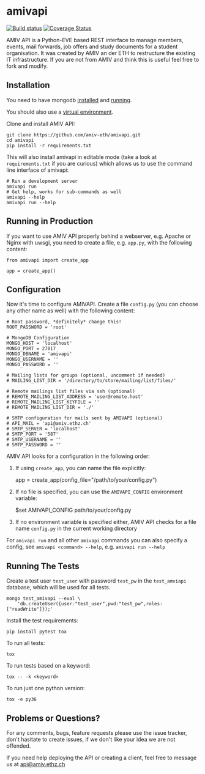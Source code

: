 # amivapi

[![Build status](https://secure.travis-ci.org/amiv-eth/amivapi.png?branch=master)](https://secure.travis-ci.org/amiv-eth/amivapi)
[![Coverage Status](https://coveralls.io/repos/amiv-eth/amivapi/badge.svg)](https://coveralls.io/r/amiv-eth/amivapi)

AMIV API is a Python-EVE based REST interface to manage members, events, mail forwards, job offers and study documents for a student organisation. It was created by AMIV an der ETH to restructure the existing IT infrastructure. If you are not from AMIV and think this is useful feel free to fork and modify.


## Installation

You need to have mongodb [installed](https://docs.mongodb.com/manual/installation/) and [running](https://docs.mongodb.com/manual/tutorial/manage-mongodb-processes/).

You should also use a [virtual environment](http://docs.python-guide.org/en/latest/dev/virtualenvs/).

Clone and install AMIV API:

    git clone https://github.com/amiv-eth/amivapi.git
    cd amivapi
    pip install -r requirements.txt

This will also install amivapi in editable mode (take a look at
`requirements.txt` if you are curious) which allows us to use the command
line interface of amivapi:

    # Run a development server
    amivapi run
    # Get help, works for sub-commands as well
    amivapi --help
    amivapi run --help


## Running in Production

If you want to use AMIV API properly behind a webserver, e.g. Apache or Nginx
with uwsgi, you need to create a file, e.g. `app.py`, with the following content:

    from amivapi import create_app

    app = create_app()


## Configuration

Now it's time to configure AMIVAPI. Create a file `config.py`
(you can choose any other name as well) with the following content:

    # Root password, *definitely* change this!
    ROOT_PASSWORD = 'root'

    # MongoDB Configuration
    MONGO_HOST = 'localhost'
    MONGO_PORT = 27017
    MONGO_DBNAME = 'amivapi'
    MONGO_USERNAME = ''
    MONGO_PASSWORD = ''

    # Mailing lists for groups (optional, uncomment if needed)
    # MAILING_LIST_DIR = '/directory/to/store/mailing/list/files/'
    
    # Remote mailings list files via ssh (optional)
    # REMOTE_MAILING_LIST_ADDRESS = 'user@remote.host'
    # REMOTE_MAILING_LIST_KEYFILE = ''
    # REMOTE_MAILING_LIST_DIR = './'

    # SMTP configuration for mails sent by AMIVAPI (optional)
    # API_MAIL = 'api@amiv.ethz.ch'
    # SMTP_SERVER = 'localhost'
    # SMTP_PORT = '587'
    # SMTP_USERNAME = ''
    # SMTP_PASSWORD = ''

AMIV API looks for a configuration in the following order:

1. If using `create_app`, you can name the file explicitly:

    app = create_app(config_file="/path/to/your/config.py")

2. If no file is specified, you can use the `AMIVAPI_CONFIG` environment
   variable:

    $set AMIVAPI_CONFIG path/to/your/config.py

3. If no environment variable is specified either, AMIV API checks for a file
   name `config.py` in the current working directory

For `amivapi run` and all other `amivapi` commands you can also specify a
config, see `amivapi <command> --help`, e.g. `amivapi run --help`


## Running The Tests

Create a test user `test_user` with password `test_pw` in the `test_amviapi`
database, which will be used for all tests.

    mongo test_amivapi --eval \
        'db.createUser({user:"test_user",pwd:"test_pw",roles:["readWrite"]});'

Install the test requirements:

    pip install pytest tox

To run all tests:

    tox

To run tests based on a keyword:

    tox -- -k <keyword>

To run just one python version:

    tox -e py36


## Problems or Questions?

For any comments, bugs, feature requests please use the issue tracker, don't hasitate to create issues, if we don't like your idea we are not offended.

If you need help deploying the API or creating a client, feel free to message us at api@amiv.ethz.ch
